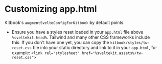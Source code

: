 # Customizing app.html

Kitbook's `augmentSvelteConfigForKitbook` by default points
- Ensure you have a styles reset loaded in your `app.html` file above `%sveltekit.head%`. Tailwind and many other CSS frameworks include this. If you don't have one yet, you can copy the `kitbook/styles/tw-reset.css` file into your static directory and link to it in your `app.html`, for example: `<link rel="stylesheet" href="%sveltekit.assets%/tw-reset.css">`